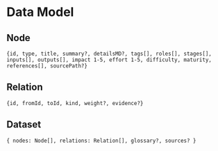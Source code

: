 # Data Model

## Node

```
{id, type, title, summary?, detailsMD?, tags[], roles[], stages[], inputs[], outputs[], impact 1-5, effort 1-5, difficulty, maturity, references[], sourcePath?}
```

## Relation

```
{id, fromId, toId, kind, weight?, evidence?}
```

## Dataset

```
{ nodes: Node[], relations: Relation[], glossary?, sources? }
```
